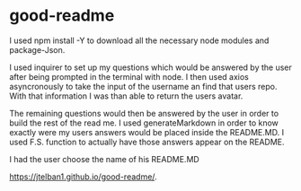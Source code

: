 # good-readme

I used npm install -Y to download all the necessary node modules and package-Json.

I used inquirer to set up my questions which would be answered by the user after being prompted in the terminal with node. I then used axios asyncronously to take the input of the username an find that users repo. With that information I was than able to return the users avatar. 

The remaining questions would then be answered by the user in order to build the rest of the read me. I used generateMarkdown in order to know exactly were my users answers would be placed inside the README.MD. I used F.S. function to actually have those answers appear on the README.

I had the user choose the name of his README.MD


 https://jtelban1.github.io/good-readme/.
